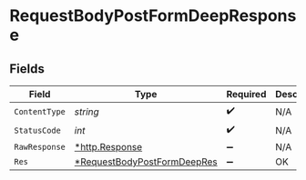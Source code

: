 # RequestBodyPostFormDeepResponse


## Fields

| Field                                                                                | Type                                                                                 | Required                                                                             | Description                                                                          |
| ------------------------------------------------------------------------------------ | ------------------------------------------------------------------------------------ | ------------------------------------------------------------------------------------ | ------------------------------------------------------------------------------------ |
| `ContentType`                                                                        | *string*                                                                             | :heavy_check_mark:                                                                   | N/A                                                                                  |
| `StatusCode`                                                                         | *int*                                                                                | :heavy_check_mark:                                                                   | N/A                                                                                  |
| `RawResponse`                                                                        | [*http.Response](https://pkg.go.dev/net/http#Response)                               | :heavy_minus_sign:                                                                   | N/A                                                                                  |
| `Res`                                                                                | [*RequestBodyPostFormDeepRes](../../models/operations/requestbodypostformdeepres.md) | :heavy_minus_sign:                                                                   | OK                                                                                   |